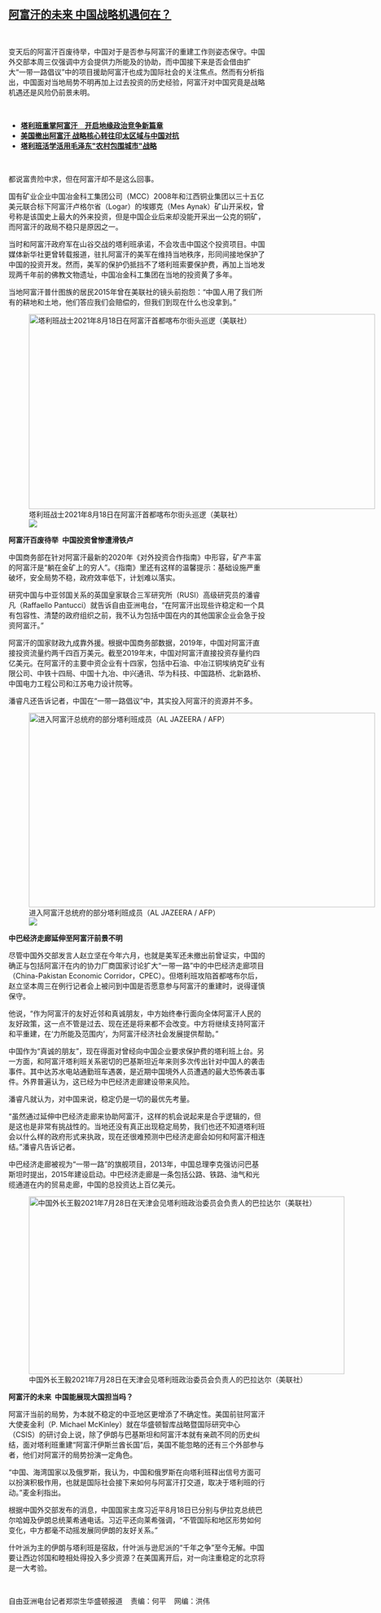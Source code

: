 <!--1629318298000-->
[阿富汗的未来  中国战略机遇何在？](https://www.rfa.org/mandarin/yataibaodao/junshiwaijiao/rc-08182021103930.html)
------

<p> </p><p><span>变天后的阿富汗百废待举，中国对于是否参与阿富汗的重建工作则姿态保守。中国外交部本周三仅强调中方会提供力所能及的协助，而中国接下来是否会借由扩大</span><span>“</span><span>一带一路倡议</span><span>”</span><span>中的项目援助阿富汗也成为国际社会的关注焦点。然而有分析指出，中国面对当地局势不明再加上过去投资的历史经验，阿富汗对中国究竟是战略机遇还是风险仍前景未明。</span><span></span></p><p><br/></p><ul><li><a href="https://www.rfa.org/mandarin/yataibaodao/junshiwaijiao/rc-08172021102136.html"><strong>塔利班重掌阿富汗　开启地缘政治竞争新篇章</strong></a></li><li><strong><a href="https://www.rfa.org/mandarin/yataibaodao/junshiwaijiao/hcm0816a-08162021053727.html">美国撤出阿富汗 战略核心转往印太区域与中国对抗</a></strong></li><li><strong><a href="https://www.rfa.org/mandarin/yataibaodao/junshiwaijiao/ql1-08172021061413.html">塔利班活学活用毛泽东"农村包围城市"战略</a></strong></li></ul><p><br/></p><p><span>都说富贵险中求，但在阿富汗却不是这么回事。</span></p><p><span>国有矿业企业中国冶金科工集团公司（</span><span>MCC</span><span>）</span><span>2008</span><span>年和江西铜业集团以三十五</span><span></span><span>亿美元联合标下阿富汗卢格尔省（</span><span>Logar</span><span>）的埃娜克（</span><span>Mes Aynak</span><span>）矿山开采权，曾号称是该国史上最大的外来投资，但是中国企业后来却没能开采出一公克的铜矿，而阿富汗的政局不稳只是原因之一。</span></p><p><span>当时和阿富汗政府军在山谷交战的塔利班承诺，不会攻击中国这个投资项目。中国媒体新华社更曾转载报道，驻扎阿富汗的美军在维持当地秩序，形同间接地保护了中国的投资开发。然而，美军的保护仍抵挡不了塔利班索要保护费，再加上当地发现两千</span><span></span><span>年前的佛教文物遗址，中国冶金科工集团在当地的投资黄了多年。</span></p><p><span>当地阿富汗普什图族的居民</span><span>2015</span><span>年曾在美联社的镜头前抱怨：</span><span>“</span><span>中国人用了我们所有的耕地和土地，他们答应我们会赔偿的，但我们到现在什么也没拿到。</span><span>”</span></p><p><span><figure class="image-richtext image-inline captioned" style="width:680px;"><img alt="塔利班战士2021年8月18日在阿富汗首都喀布尔街头巡逻（美联社）" height="383" src="https://www.rfa.org/mandarin/yataibaodao/junshiwaijiao/rc-08182021103930.html/rc0818e.jpg/@@images/6226e460-b213-4228-98ed-bd6ccc26fabc.jpeg" title="rc0818e.jpg" width="680"/><figcaption class="image-caption">塔利班战士2021年8月18日在阿富汗首都喀布尔街头巡逻（美联社）</figcaption><small></small><div id="zoomattribute"><a data-caption="塔利班战士2021年8月18日在阿富汗首都喀布尔街头巡逻（美联社）" data-fancybox="" href="https://www.rfa.org/mandarin/yataibaodao/junshiwaijiao/rc-08182021103930.html/rc0818e.jpg" id="single_image" title="塔利班战士2021年8月18日在阿富汗首都喀布尔街头巡逻（美联社）"><img src="/++plone++rfa-resources/img/icon-zoom.png"/></a></div></figure></span></p><p><strong><span>阿富汗百废待举</span></strong> <strong> </strong><strong><span>中国投资曾惨遭滑铁卢</span></strong></p><p><span>中国商务部在针对阿富汗最新的</span><span>2020</span><span>年《对外投资合作指南》中形容，矿产丰富的阿富汗是</span><span>“</span><span>躺在金矿上的穷人</span><span>”</span><span>。《指南》里还有这样的温馨提示：基础设施严重破坏，安全局势不稳，政府效率低下，计划难以落实。</span></p><p><span>研究中国与中亚邻国关系的英国皇家联合三军研究所（</span><span>RUSI</span><span>）高级研究员的潘睿凡（</span><span>Raffaello Pantucci</span><span>）就告诉自由亚洲电台，</span><span>“</span><span>在阿富汗出现些许稳定和一个具有包容性、清楚的政府组织之前，我不认为包括中国在内的其他国家企业会急于投资阿富汗。</span><span>”</span></p><p><span>阿富汗的国家财政九</span><span></span><span>成靠外援。根据中国商务部数据，</span><span>2019</span><span>年，中国对阿富汗直接投资流量约两千四百</span><span></span><span>万美元。截至</span><span>2019</span><span>年末，中国对阿富汗直接投资存量约四</span><span></span><span>亿美元。在阿富汗的主要中资企业有十四</span><span></span><span>家，包括中石油、中冶江铜埃纳克矿业有限公司、中铁十四局、中国十九冶、中兴通讯、华为科技、中国路桥、北新路桥、中国电力工程公司和江苏电力设计院等。</span></p><p><span>潘睿凡还告诉记者，中国在</span><span>“</span><span>一带一路倡议</span><span>”</span><span>中，其实投入阿富汗的资源并不多。</span></p><p><span><figure class="image-richtext image-inline captioned" style="width:680px;"><img alt="进入阿富汗总统府的部分塔利班成员（AL JAZEERA / AFP）" height="382" src="https://www.rfa.org/mandarin/yataibaodao/junshiwaijiao/rc-08182021103930.html/rc0817d.jpg/@@images/ebd37102-f323-4f36-ae25-97cdbecdc07f.jpeg" title="rc0817d.jpg" width="680"/><figcaption class="image-caption">进入阿富汗总统府的部分塔利班成员（AL JAZEERA / AFP）</figcaption><small></small><div id="zoomattribute"><a data-caption="进入阿富汗总统府的部分塔利班成员（AL JAZEERA / AFP）" data-fancybox="" href="https://www.rfa.org/mandarin/yataibaodao/junshiwaijiao/rc-08182021103930.html/rc0817d.jpg" id="single_image" title="进入阿富汗总统府的部分塔利班成员（AL JAZEERA / AFP）"><img src="/++plone++rfa-resources/img/icon-zoom.png"/></a></div></figure></span></p><p><strong><span>中巴经济走廊延伸至阿富汗前景不明</span></strong></p><p><span>尽管中国外交部发言人赵立坚在今年六</span><span></span><span>月，也就是美军还未撤出前曾证实，中国的确正与包括阿富汗在内的协力厂商国家讨论扩大</span><span>“</span><span>一带一路</span><span>”</span><span>中的中巴经济走廊项目（</span><span>China-Pakistan Economic Corridor</span><span>，</span><span>CPEC</span><span>）。但塔利班攻陷首都喀布尔后，赵立坚本周三在例行记者会上被问到中国是否愿意参与阿富汗的重建时，说得谨慎保守。</span></p><p><span>他说，</span><span>“</span><span>作为阿富汗的友好近邻和真诚朋友，中方始终奉行面向全体阿富汗人民的友好政策，这一点不管是过去、现在还是将来都不会改变。中方将继续支持阿富汗和平重建，在</span><span>‘</span><span>力所能及范围内</span><span>’</span><span>，为阿富汗经济社会发展提供帮助。</span><span>”</span></p><p><span>中国作为“真诚的朋友”，现在得面对曾经向中国企业要求保护费的塔利班上台。另一方面，和阿富汗塔利班关系密切的巴基斯坦近年来则多次传出针对中国人的袭击事件。其中达苏水电站通勤班车遇袭，是近期中国境外人员遭遇的最大恐怖袭击事件。外界普遍认为，这已经为中巴经济走廊建设带来风险。</span></p><p><span>潘睿凡就认为，对中国来说，稳定仍是一切的最优先考量。</span></p><p><span>“</span><span>虽然通过延伸中巴经济走廊来协助阿富汗，这样的机会说起来是合乎逻辑的，但是这也是非常有挑战性的。当地还没有真正出现稳定局势，我们也还不知道塔利班会以什么样的政府形式来执政，现在还很难预测中巴经济走廊会如何和阿富汗相连结。</span><span>”</span><span>潘睿凡告诉记者。</span></p><p><span>中巴经济走廊被视为</span><span>“</span><span>一带一路</span><span>”</span><span>的旗舰项目，</span><span>2013</span><span>年，中国总理李克强访问巴基斯坦时提出，</span><span>2015</span><span>年建设启动。中巴经济走廊是一条包括公路、铁路、油气和光缆通道在内的贸易走廊，中国的总投资达上百亿美元。</span></p><p><span><figure class="image-richtext image-inline captioned" style="width:620px;"><img alt="中国外长王毅2021年7月28日在天津会见塔利班政治委员会负责人的巴拉达尔（美联社）" height="349" src="https://www.rfa.org/mandarin/yataibaodao/junshiwaijiao/rc-08182021103930.html/rc0817e.jpg/@@images/7d9c1323-f61c-4840-98a4-bbc44e9d6654.jpeg" title="rc0817e.jpg" width="620"/><figcaption class="image-caption">中国外长王毅2021年7月28日在天津会见塔利班政治委员会负责人的巴拉达尔（美联社）</figcaption><small></small></figure></span></p><p><strong><span>阿富汗的未来</span></strong><strong><span>  </span></strong><strong><span>中国能展现大国担当吗？</span></strong></p><p><span>阿富汗当前的局势，为本就不稳定的中亚地区更增添了不确定性。美国前驻阿富汗大使麦金利（</span><span>P. Michael McKinley</span><span>）就在华盛顿智库战略暨国际研究中心（</span><span>CSIS</span><span>）的研讨会上说，除了伊朗与巴基斯坦和阿富汗本就有亲疏不同的历史纠结，面对塔利班重建</span><span>“</span><span>阿富汗伊斯兰酋长国</span><span>”</span><span>后，美国不能忽略的还有三个外部参与者，他们对阿富汗的局势扮演一定角色。</span></p><p><span>“</span><span>中国、海湾国家以及俄罗斯，我认为，中国和俄罗斯在向塔利班释出信号方面可以扮演积极作用，也就是国际社会接下来如何与阿富汗打交道，取决于塔利班的行动。</span><span>”</span><span>麦金利指出。</span></p><p><span>根据中国外交部发布的消息，中国国家主席习近平8月</span><span>18</span><span>日已分别与伊拉克总统巴尔哈姆及伊朗总统莱希通电话。习近平还向莱希强调，</span><span>“</span><span>不管国际和地区形势如何变化，中方都毫不动摇发展同伊朗的友好关系。</span><span>”</span></p><p><span>什叶派为主的伊朗与塔利班是宿敌，什叶派与逊尼派的</span><span>“</span><span>千年之争</span><span>”</span><span>至今无解。中国要让西边邻国和睦相处得投入多少资源？在美国离开后，对一向注重稳定的北京将是一大考验。<p><br/></p><p><span>自由亚洲电台记者郑崇生华盛顿报道    责编：何平    网编：洪伟</span></p></span></p>
